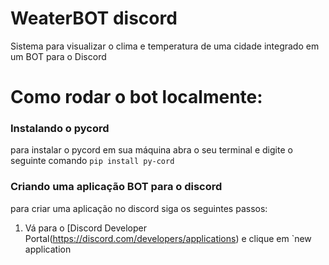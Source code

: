 # WeaterBOT discord
Sistema para visualizar o clima e temperatura de uma cidade integrado em um BOT para o Discord

# Como rodar o bot localmente:

### Instalando o pycord
para instalar o pycord em sua máquina abra o seu terminal e digite o seguinte comando 
```pip install py-cord```

### Criando uma aplicação BOT para o discord
para criar uma aplicação no discord siga os seguintes passos:
1. Vá para o [Discord Developer Portal(https://discord.com/developers/applications) e clique em `new application
